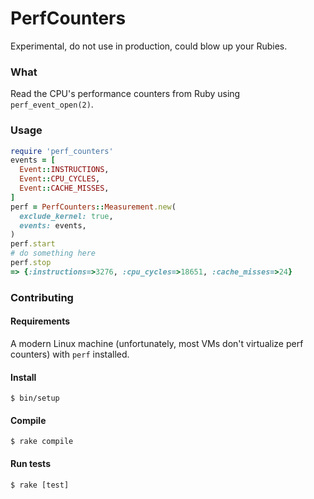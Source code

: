 # PerfCounters

Experimental, do not use in production, could blow up your Rubies.

### What
Read the CPU's performance counters from Ruby using `perf_event_open(2)`.

### Usage
```ruby
require 'perf_counters'
events = [
  Event::INSTRUCTIONS,
  Event::CPU_CYCLES,
  Event::CACHE_MISSES,
]
perf = PerfCounters::Measurement.new(
  exclude_kernel: true,
  events: events,
)
perf.start
# do something here
perf.stop
=> {:instructions=>3276, :cpu_cycles=>18651, :cache_misses=>24}
```

### Contributing

#### Requirements
A modern Linux machine (unfortunately, most VMs don't virtualize perf counters)
with `perf` installed.

#### Install
```shell
$ bin/setup
```

#### Compile
```shell
$ rake compile
```

#### Run tests
```shell
$ rake [test]
```

